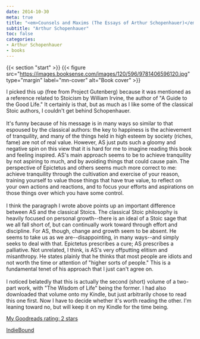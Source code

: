 ```yaml
---
date: 2014-10-30
meta: true
title: "<em>Counsels and Maxims (The Essays of Arthur Schopenhauer)</em>"
subtitle: "Arthur Schopenhauer"
toc: false
categories:
- Arthur Schopenhauer
- books
---
```


{{< section "start" >}}
{{< figure src="https://images.booksense.com/images/120/596/9781406596120.jpg" type="margin" label="mn-cover" alt="Book cover" >}}

I picked this up (free from Project Gutenberg) because it was mentioned as a reference related to Stoicism by William Irvine, the author of "A Guide to the Good Life." It certainly is that, but as much as I like some of the classical Stoic authors, I couldn't get behind Schopenhauer.<br /><br />It's funny because of his message is in many ways so similar to that espoused by the classical authors: the key to happiness is the achievement of tranquility, and many of the things held in high esteem by society (riches, fame) are not of real value. However, AS just puts such a gloomy and negative spin on this view that it is hard for me to imagine reading this book and feeling inspired. AS's main approach seems to be to achieve tranquility by not aspiring to much, and by avoiding things that could cause pain. The perspective of Epictetus and others seems much more correct to me: achieve tranquility through the cultivation and exercise of your reason, training yourself to value those things that have true value, to reflect on your own actions and reactions, and to focus your efforts and aspirations on those things over which you have some control.<br /><br />I think the paragraph I wrote above points up an important difference between AS and the classical Stoics. The classical Stoic philosophy is heavily focused on personal growth--there is an ideal of a Stoic sage that we all fall short of, but can continually work toward through effort and discipline. For AS, though, change and growth seem to be absent. He seems to take us as we are--disappointing, in many ways--and simply seeks to deal with that. Epictetus prescribes a cure; AS prescribes a palliative. Not unrelated, I think, is AS's very offputting elitism and misanthropy. He states plainly that he thinks that most people are idiots and not worth the time or attention of "higher sorts of people." This is a fundamental tenet of his approach that I just can't agree on.<br /><br />I noticed belatedly that this is actually the second (short) volume of a two-part work, with "The Wisdom of Life" being the former. I had also downloaded that volume onto my Kindle, but just arbitrarily chose to read this one first. Now I have to decide whether it's worth reading the other. I'm leaning toward no, but will keep it on my Kindle for the time being.

[My Goodreads rating: 2 stars](https://www.goodreads.com/review/show/1094482104)  

[IndieBound](https://www.indiebound.org/book/9781406596120)
